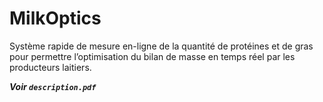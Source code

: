 # MilkOptics
Système rapide de mesure en-ligne de la quantité de protéines et de gras pour permettre l’optimisation du bilan de masse en temps réel par les producteurs laitiers.


***Voir `description.pdf`***
